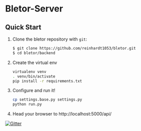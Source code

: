 # Bletor-Server

## Quick Start

1. Clone the bletor repository with `git`:

	```sh
	$ git clone https://github.com/reinhardt1053/bletor.git
	$ cd bletor/backend
	```

2. Create the virtual env
	
	```sh
	virtualenv venv
	. venv/bin/activate
	pip install -r requirements.txt
	```

3. Configure and run it!

	```sh
	cp settings.base.py settings.py
	python run.py
	```

4. Head your browser to http://localhost:5000/api/


[![Gitter](https://badges.gitter.im/Join%20Chat.svg)](https://gitter.im/reinhardt1053/bletor?utm_source=badge&utm_medium=badge&utm_campaign=pr-badge) 


